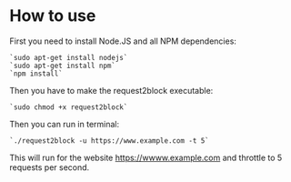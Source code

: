 # How to use
First you need to install Node.JS and all NPM dependencies:

	`sudo apt-get install nodejs`
	`sudo apt-get install npm`
	`npm install`

Then you have to make the request2block executable:

	`sudo chmod +x request2block`

Then you can run in terminal:

	`./request2block -u https://www.example.com -t 5`

This will run for the website https://wwww.example.com and throttle to 5 requests per second.